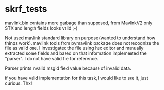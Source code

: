 # skrf_tests


mavlink.bin contains more garbage than supposed, from MavlinkV2 only STX and length fields looks valid ;-) 

Not used mavlink standard library on purpose (wanted to understand how things work).
mavlink tools from pymavlink package does not recognize the file as valid one.
I investigated the file using hex editor and manually extracted some fields and based on that information implemented the "parser". I do not have valid file for reference.

Parser prints invalid msgid field value because of invalid data.

if you have valid implementation for this task, I would like to see it, just curious.
Thx!
